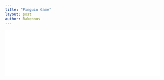 ```yaml
---
title: "Pinguin Game"
layout: post
author: Rakennus
---
```


<iframe src="assets/rakennus-game-main/index.html" width="100%" frameborder="0"></iframe>
